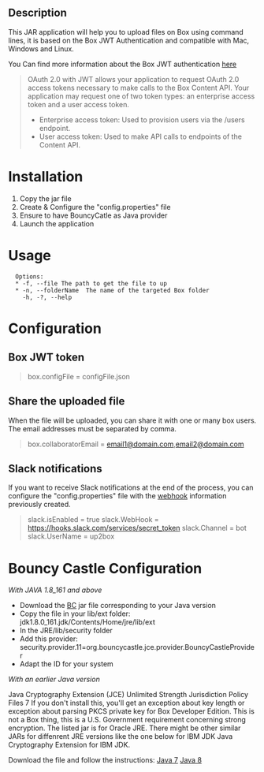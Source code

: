 ## Description

This JAR application will help you to upload files on Box using command lines, it is based on the Box JWT Authentication and compatible with Mac, Windows and Linux. 

You Can find more information about the Box JWT authentication [here](https://developer.box.com/docs/authentication-with-jwt) 

> OAuth 2.0 with JWT allows your application to request OAuth 2.0 access tokens necessary to make calls to the Box Content API. Your application may request one of two token types: an enterprise access token and a user access token.
> -   Enterprise access token: Used to provision users via the /users endpoint.
> -   User access token: Used to make API calls to endpoints of the Content API.

# Installation

 1. Copy the jar file 
 2. Create & Configure the "config.properties" file
 3. Ensure to have BouncyCatle as Java provider 
 4. Launch the application

# Usage

      Options:
      * -f, --file The path to get the file to up
      * -n, --folderName  The name of the targeted Box folder
        -h, -?, --help

# Configuration 

## Box JWT token 
> box.configFile = configFile.json

## Share the uploaded file
When the file will be uploaded, you can share it with one or many box users. The email addresses must be separated by comma.
> box.collaboratorEmail = email1@domain.com,email2@domain.com

## Slack notifications

If you want to receive Slack notifications at the end of the process, you can configure the "config.properties" file with the [webhook](https://api.slack.com/incoming-webhooks) information previously created.

> slack.isEnabled = true 
> slack.WebHook = https://hooks.slack.com/services/secret_token 
> slack.Channel = bot
> slack.UserName = up2box

# Bouncy Castle Configuration

_With JAVA 1.8_161 and above_

- Download the [BC](https://www.bouncycastle.org/latest_releases.html) jar file corresponding to your Java version 
- Copy the file in your lib/ext folder: jdk1.8.0_161.jdk/Contents/Home/jre/lib/ext
- In the JRE/lib/security folder
- Add this provider: security.provider.11=org.bouncycastle.jce.provider.BouncyCastleProvider
- Adapt the ID for your system

_With an earlier Java version_

Java Cryptography Extension (JCE) Unlimited Strength Jurisdiction Policy Files 7 If you don't install this, you'll get an exception about key length or exception about parsing PKCS private key for Box Developer Edition. This is not a Box thing, this is a U.S. Government requirement concerning strong encryption. The listed jar is for Oracle JRE. There might be other similar JARs for diffenrent JRE versions like the one below for IBM JDK Java Cryptography Extension for IBM JDK.

Download the file and follow the instructions:
[Java 7](http://www.oracle.com/technetwork/java/javase/downloads/jce-7-download-432124.html)
[Java 8](http://www.oracle.com/technetwork/java/javase/downloads/jce8-download-2133166.html)